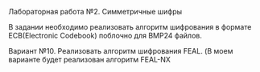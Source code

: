 Лабораторная работа №2. Симметричные шифры

В задании необходимо реализовать алгоритм шифрования в формате ECB(Electronic Codebook) поблочно для BMP24 файлов.

Вариант №10. Реализовать алгоритм шифрования FEAL. (В моем варианте будет реализован алгоритм FEAL-NX
